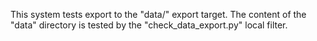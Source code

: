 This system tests export to the "data/" export target. The content of the
"data" directory is tested by the "check_data_export.py" local filter.
